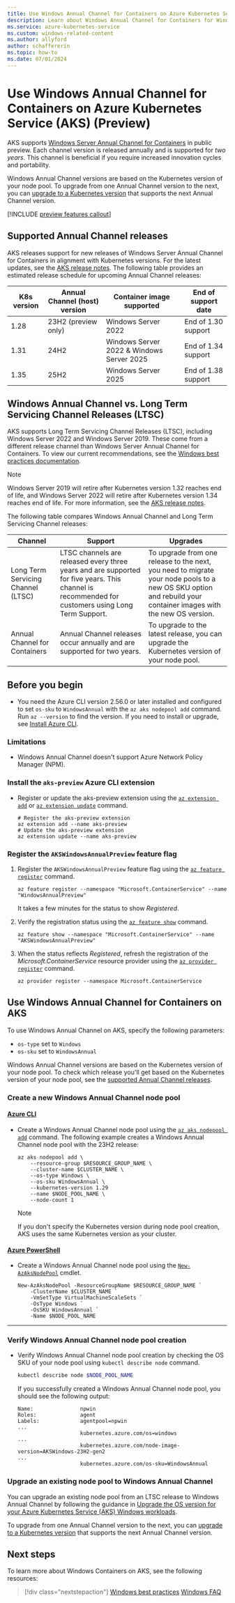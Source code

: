```yaml
---
title: Use Windows Annual Channel for Containers on Azure Kubernetes Service (AKS)
description: Learn about Windows Annual Channel for Containers for Windows containers on Azure Kubernetes Service (AKS).
ms.service: azure-kubernetes-service
ms.custom: windows-related-content
ms.author: allyford
author: schaffererin
ms.topic: how-to
ms.date: 07/01/2024
---
```


# Use Windows Annual Channel for Containers on Azure Kubernetes Service (AKS) (Preview)

AKS supports [Windows Server Annual Channel for Containers](https://techcommunity.microsoft.com/t5/windows-server-news-and-best/windows-server-annual-channel-for-containers/ba-p/3866248) in public preview. Each channel version is released annually and is supported for *two years*. This channel is beneficial if you require increased innovation cycles and portability.

Windows Annual Channel versions are based on the Kubernetes version of your node pool. To upgrade from one Annual Channel version to the next, you can [upgrade to a Kubernetes version][upgrade-aks-cluster] that supports the next Annual Channel version.

[!INCLUDE [preview features callout](~/reusable-content/ce-skilling/azure/includes/aks/includes/preview/preview-callout.md)]

## Supported Annual Channel releases

AKS releases support for new releases of Windows Server Annual Channel for Containers in alignment with Kubernetes versions. For the latest updates, see the [AKS release notes][release-notes]. The following table provides an estimated release schedule for upcoming Annual Channel releases:

|  K8s version | Annual Channel (host) version | Container image supported | End of support date |
|--------------|-------------------|-------------------|-------------------|
| 1.28 | 23H2 (preview only) | Windows Server 2022 | End of 1.30 support |
| 1.31 | 24H2 | Windows Server 2022 & Windows Server 2025 | End of 1.34 support |
| 1.35 | 25H2 | Windows Server 2025 | End of 1.38 support |

## Windows Annual Channel vs. Long Term Servicing Channel Releases (LTSC)

AKS supports Long Term Servicing Channel Releases (LTSC), including Windows Server 2022 and Windows Server 2019. These come from a different release channel than Windows Server Annual Channel for Containers. To view our current recommendations, see the [Windows best practices documentation][windows-best-practices].

> [!NOTE]
> Windows Server 2019 will retire after Kubernetes version 1.32 reaches end of life, and Windows Server 2022 will retire after Kubernetes version 1.34 reaches end of life. For more information, see the [AKS release notes][release-notes].

The following table compares Windows Annual Channel and Long Term Servicing Channel releases:

| Channel | Support | Upgrades |
|---------|---------|----------|
| Long Term Servicing Channel (LTSC) | LTSC channels are released every three years and are supported for five years. This channel is recommended for customers using Long Term Support. | To upgrade from one release to the next, you need to migrate your node pools to a new OS SKU option and rebuild your container images with the new OS version. |
| Annual Channel for Containers | Annual Channel releases occur annually and are supported for two years. | To upgrade to the latest release, you can upgrade the Kubernetes version of your node pool. |

## Before you begin

* You need the Azure CLI version 2.56.0 or later installed and configured to set `os-sku` to `WindowsAnnual` with the `az aks nodepool add` command. Run `az --version` to find the version. If you need to install or upgrade, see [Install Azure CLI][install-azure-cli].

### Limitations

* Windows Annual Channel doesn't support Azure Network Policy Manager (NPM).

### Install the `aks-preview` Azure CLI extension

* Register or update the aks-preview extension using the [`az extension add`][az-extension-add] or [`az extension update`][az-extension-update] command.

    ```azurecli-interactive
    # Register the aks-preview extension
    az extension add --name aks-preview
    # Update the aks-preview extension
    az extension update --name aks-preview
    ```

### Register the `AKSWindowsAnnualPreview` feature flag

1. Register the `AKSWindowsAnnualPreview` feature flag using the [`az feature register`][az-feature-register] command.

    ```azurecli-interactive
    az feature register --namespace "Microsoft.ContainerService" --name "WindowsAnnualPreview"
    ```

    It takes a few minutes for the status to show *Registered*.

2. Verify the registration status using the [`az feature show`][az-feature-show] command.

    ```azurecli-interactive
    az feature show --namespace "Microsoft.ContainerService" --name "AKSWindowsAnnualPreview"
    ```

3. When the status reflects *Registered*, refresh the registration of the *Microsoft.ContainerService* resource provider using the [`az provider register`][az-provider-register] command.

    ```azurecli-interactive
    az provider register --namespace Microsoft.ContainerService
    ```

## Use Windows Annual Channel for Containers on AKS

To use Windows Annual Channel on AKS, specify the following parameters:

* `os-type` set to `Windows`
* `os-sku` set to `WindowsAnnual`

Windows Annual Channel versions are based on the Kubernetes version of your node pool. To check which release you'll get based on the Kubernetes version of your node pool, see the [supported Annual Channel releases](#supported-annual-channel-releases).

### Create a new Windows Annual Channel node pool

#### [Azure CLI](#tab/azure-cli)

* Create a Windows Annual Channel node pool using the [`az aks nodepool add`][az-aks-nodepool-add] command. The following example creates a Windows Annual Channel node pool with the 23H2 release:

    ```azurecli-interactive
    az aks nodepool add \
        --resource-group $RESOURCE_GROUP_NAME \
        --cluster-name $CLUSTER_NAME \
        --os-type Windows \
        --os-sku WindowsAnnual \
        --kubernetes-version 1.29
        --name $NODE_POOL_NAME \
        --node-count 1
    ```

    > [!NOTE]
    > If you don't specify the Kubernetes version during node pool creation, AKS uses the same Kubernetes version as your cluster.

#### [Azure PowerShell](#tab/azure-powershell)

* Create a Windows Annual Channel node pool using the [`New-AzAksNodePool`][new-azaksnodepool] cmdlet.

    ```azurepowershell
    New-AzAksNodePool -ResourceGroupName $RESOURCE_GROUP_NAME `
        -ClusterName $CLUSTER_NAME `
        -VmSetType VirtualMachineScaleSets `
        -OsType Windows `
        -OsSKU WindowsAnnual `
        -Name $NODE_POOL_NAME
    ```

---

### Verify Windows Annual Channel node pool creation

* Verify Windows Annual Channel node pool creation by checking the OS SKU of your node pool using `kubectl describe node` command.

    ```bash
    kubectl describe node $NODE_POOL_NAME
    ```

    If you successfully created a Windows Annual Channel node pool, you should see the following output:

    ```output
    Name:               npwin
    Roles:              agent
    Labels:             agentpool=npwin
    ...
                        kubernetes.azure.com/os=windows
    ...
                        kubernetes.azure.com/node-image-version=AKSWindows-23H2-gen2
    ...
                        kubernetes.azure.com/os-sku=WindowsAnnual
    ```

### Upgrade an existing node pool to Windows Annual Channel

You can upgrade an existing node pool from an LTSC release to Windows Annual Channel by following the guidance in [Upgrade the OS version for your Azure Kubernetes Service (AKS) Windows workloads][upgrade-windows-os].

To upgrade from one Annual Channel version to the next, you can [upgrade to a Kubernetes version][upgrade-aks-cluster] that supports the next Annual Channel version.

## Next steps

To learn more about Windows Containers on AKS, see the following resources:

> [!div class="nextstepaction"]
> [Windows best practices][windows-best-practices]
> [Windows FAQ][windows-faq]

<!--- LINKS --->
[windows-best-practices]: ./windows-best-practices.md
[windows-FAQ]: ./windows-faq.yml
[upgrade-aks-cluster]: ./upgrade-aks-cluster.md
[upgrade-windows-os]: ./upgrade-windows-os.md
[install-azure-cli]: /cli/azure/install-azure-cli
[az-extension-add]: /cli/azure/azure-cli-extensions-overview#add-extensions
[az-extension-update]: /cli/azure/azure-cli-extensions-overview#update-extensions
[az-feature-register]: /cli/azure/feature#az_feature_register
[az-feature-show]: /cli/azure/feature#az_feature_show
[az-provider-register]: /cli/azure/provider#az_provider_register
[az-aks-nodepool-add]: /cli/azure/aks/nodepool#az-aks-nodepool-add
[new-azaksnodepool]: /powershell/module/az.aks/new-azaksnodepool
[release-notes]: https://github.com/Azure/AKS/releases
